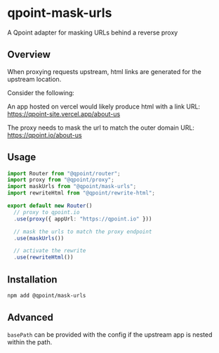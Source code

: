 # qpoint-mask-urls

A Qpoint adapter for masking URLs behind a reverse proxy

## Overview

When proxying requests upstream, html links are generated for the upstream location.

Consider the following:

An app hosted on vercel would likely produce html with a link URL: https://qpoint-site.vercel.app/about-us

The proxy needs to mask the url to match the outer domain URL: https://qpoint.io/about-us

## Usage

```ts
import Router from "@qpoint/router";
import proxy from "@qpoint/proxy";
import maskUrls from "@qpoint/mask-urls";
import rewriteHtml from "@qpoint/rewrite-html";

export default new Router()
  // proxy to qpoint.io
  .use(proxy({ appUrl: "https://qpoint.io" }))

  // mask the urls to match the proxy endpoint
  .use(maskUrls())

  // activate the rewrite
  .use(rewriteHtml())
```

## Installation

```bash
npm add @qpoint/mask-urls
```

## Advanced

`basePath` can be provided with the config if the upstream app is nested within the path.
